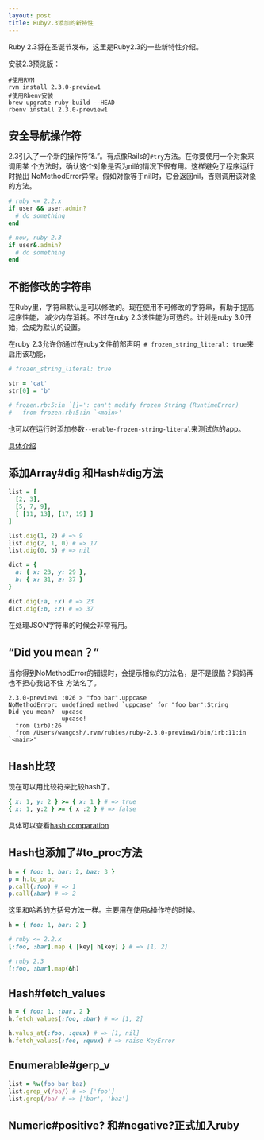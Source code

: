 ```yaml
---
layout: post
title: Ruby2.3添加的新特性
---
```


Ruby 2.3将在圣诞节发布，这里是Ruby2.3的一些新特性介绍。
<!-- more -->

安装2.3预览版：
    
    #使用RVM
    rvm install 2.3.0-preview1
    #使用Rbenv安装
    brew upgrate ruby-build --HEAD
    rbenv install 2.3.0-preview1

##  安全导航操作符
2.3引入了一个新的操作符“&.”。有点像Rails的`#try`方法。在你要使用一个对象来调用某
个方法时，确认这个对象是否为nil的情况下很有用。这样避免了程序运行时抛出
NoMethodError异常。假如对像等于nil时，它会返回nil，否则调用该对象的方法。

```ruby
# ruby <= 2.2.x
if user && user.admin?
  # do something
end

# now, ruby 2.3
if user&.admin?
  # do something
end
```

## 不能修改的字符串
在Ruby里，字符串默认是可以修改的。现在使用不可修改的字符串，有助于提高程序性能，
减少内存消耗。不过在ruby 2.3该性能为可选的。计划是ruby
3.0开始，会成为默认的设置。

在ruby 2.3允许你通过在ruby文件前部声明` # frozen_string_literal:
true`来启用该功能，
```ruby
# frozen_string_literal: true

str = 'cat'
str[0] = 'b'

# frozen.rb:5:in `[]=': can't modify frozen String (RuntimeError)
#   from frozen.rb:5:in `<main>'
```

也可以在运行时添加参数`--enable-frozen-string-literal`来测试你的app。

[具体介绍](https://bugs.ruby-lang.org/issues/11473)
## 添加Array#dig 和Hash#dig方法

```ruby
list = [
  [2, 3],
  [5, 7, 9],
  [ [11, 13], [17, 19] ]
]

list.dig(1, 2) # => 9
list.dig(2, 1, 0) # => 17
list.dig(0, 3) # => nil

dict = {
  a: { x: 23, y: 29 },
  b: { x: 31, z: 37 }
}

dict.dig(:a, :x) # => 23
dict.dig(:b, :z) # => 37
```

在处理JSON字符串的时候会非常有用。

## “Did you mean？”

当你得到NoMethodError的错误时，会提示相似的方法名，是不是很酷？妈妈再也不担心我记不住
方法名了。

```
2.3.0-preview1 :026 > "foo bar".uppcase
NoMethodError: undefined method `uppcase' for "foo bar":String
Did you mean?  upcase
               upcase!
  from (irb):26
  from /Users/wangqsh/.rvm/rubies/ruby-2.3.0-preview1/bin/irb:11:in `<main>'
```

## Hash比较
现在可以用比较符来比较hash了。
```ruby
{ x: 1, y: 2 } >= { x: 1 } # => true
{ x: 1, y:2 } >= { x :2 } # => false
```

具体可以查看[hash
comparation](http://olivierlacan.com/posts/hash-comparison-in-ruby-2-3/)

## Hash也添加了#to_proc方法
```ruby
h = { foo: 1, bar: 2, baz: 3 }
p = h.to_proc
p.call(:foo) # => 1
p.call(:bar) # => 2

```

这里和哈希的方括号方法一样。主要用在使用`&`操作符的时候。

```ruby
h = { foo: 1, bar: 2 }

# ruby <= 2.2.x
[:foo, :bar].map { |key| h[key] } # => [1, 2]

# ruby 2.3
[:foo, :bar].map(&h)
```

## Hash#fetch_values

```ruby
h = { foo: 1, :bar, 2 }
h.fetch_values(:foo, :bar) # => [1, 2]

h.valus_at(:foo, :quux) # => [1, nil]
h.fetch_values(:foo, :quux) # => raise KeyError
```

## Enumerable#gerp_v
```ruby
list = %w(foo bar baz)
list.grep_v(/ba/) # => ['foo']
list.grep(/ba/ # => ['bar', 'baz']
```

## Numeric#positive? 和#negative?正式加入ruby

```
